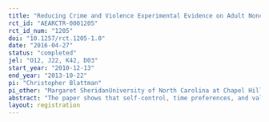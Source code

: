 ```yaml
---
title: "Reducing Crime and Violence Experimental Evidence on Adult Noncognitive Investments in Liberia"
rct_id: "AEARCTR-0001205"
rct_id_num: "1205"
doi: "10.1257/rct.1205-1.0"
date: "2016-04-27"
status: "completed"
jel: "O12, J22, K42, D03"
start_year: "2010-12-13"
end_year: "2013-10-22"
pi: "Christopher Blattman"
pi_other: "Margaret SheridanUniversity of North Carolina at Chapel Hill, Clinical Psychology; Julian C. JamisonThe World Bank Global Insights Initiative"
abstract: "The paper shows that self-control, time preferences, and values are malleable in adults, and that investments in these skills and preferences reduce crime and violence. The authors recruited criminally-engaged Liberian men and randomized half to eight weeks of group cognitive behavioral therapy, fostering self-regulation, patience, and noncriminal values. They also randomized $200 grants. Cash alone and therapy alone dramatically reduced crime and violence, but effects dissipated within a year. When cash followed therapy, however, crime and violence decreased by as much as 50 percent for at least a year. They hypothesize that cash reinforced therapy’s lessons by prolonging practice and self-investment."
layout: registration
---
```


